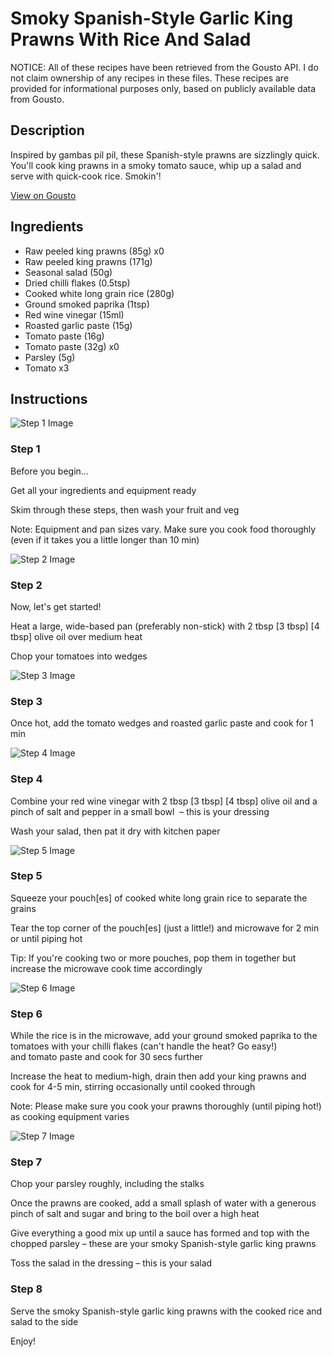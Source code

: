 # Smoky Spanish-Style Garlic King Prawns With Rice And Salad

NOTICE: All of these recipes have been retrieved from the Gousto API. I do not claim ownership of any recipes in these files. These recipes are provided for informational purposes only, based on publicly available data from Gousto.

## Description

Inspired by gambas pil pil, these Spanish-style prawns are sizzlingly quick. You'll cook king prawns in a smoky tomato sauce, whip up a salad and serve with quick-cook rice. Smokin'! 

[View on Gousto](https://www.gousto.co.uk/recipes/cookbook/smoky-spanish-garlic-prawns)

## Ingredients

- Raw peeled king prawns (85g) x0
- Raw peeled king prawns (171g)
- Seasonal salad (50g)
- Dried chilli flakes (0.5tsp)
- Cooked white long grain rice (280g)
- Ground smoked paprika (1tsp)
- Red wine vinegar (15ml)
- Roasted garlic paste (15g)
- Tomato paste (16g)
- Tomato paste (32g) x0
- Parsley (5g)
- Tomato x3

## Instructions

![Step 1 Image](https://production-media.gousto.co.uk/cms/recipe-step-image/Admin10mm-Step-1-1617704263142-x200.jpg)

### Step 1

Before you begin...

Get all your ingredients and equipment ready

Skim through these steps, then wash your fruit and veg

Note: Equipment and pan sizes vary. Make sure you cook food thoroughly (even if it takes you a little longer than 10 min)

![Step 2 Image](https://production-media.gousto.co.uk/cms/recipe-step-image/1737.-step-2-x200.jpg)

### Step 2

Now, let's get started!

Heat a large, wide-based pan (preferably non-stick) with 2 tbsp <span class="text-purple">[3 tbsp]</span> <span class="text-danger">[4 tbsp]</span> olive oil over medium heat

Chop your tomatoes into wedges

![Step 3 Image](https://production-media.gousto.co.uk/cms/recipe-step-image/1737.-step-3-x200.jpg)

### Step 3

Once hot, add the tomato wedges and roasted garlic paste and cook for 1 min

![Step 4 Image](https://production-media.gousto.co.uk/cms/recipe-step-image/1737.-step-4-x200.jpg)

### Step 4

Combine your red wine vinegar with 2 tbsp <span class="text-purple">[3 tbsp]</span><span class="text-danger"> [4 tbsp]</span> olive oil and a pinch of salt and pepper in a small bowl  – this is your dressing

Wash your salad, then pat it dry with kitchen paper

![Step 5 Image](https://production-media.gousto.co.uk/cms/recipe-step-image/300g-basmati-rice-x200.jpg)

### Step 5

Squeeze your pouch[es]<span class="text-danger"> </span>of cooked white long grain rice to separate the grains

Tear the top corner of the pouch[es]<span class="text-danger"> </span>(just a little!) and microwave for 2 min or until piping hot

Tip: If you're cooking two or more pouches, pop them in together but increase the microwave cook time accordingly

![Step 6 Image](https://production-media.gousto.co.uk/cms/recipe-step-image/1737.-step-6new-x200.jpg)

### Step 6

While the rice is in the microwave, add your ground smoked paprika to the tomatoes with your chilli flakes (can't handle the heat? Go easy!) and tomato paste and cook for 30 secs further

Increase the heat to medium-high, drain then add your king prawns and cook for 4-5 min, stirring occasionally until cooked through

Note: Please make sure you cook your prawns thoroughly (until piping hot!) as cooking equipment varies

![Step 7 Image](https://production-media.gousto.co.uk/cms/recipe-step-image/1737.-step-7-x200.jpg)

### Step 7

Chop your parsley roughly, including the stalks

Once the prawns are cooked, add a small splash of water with a generous pinch of salt and sugar and bring to the boil over a high heat

Give everything a good mix up until a sauce has formed and top with the chopped parsley – these are your smoky Spanish-style garlic king prawns

Toss the salad in the dressing – this is your salad

### Step 8

Serve the smoky Spanish-style garlic king prawns with the cooked rice and salad to the side

Enjoy!

